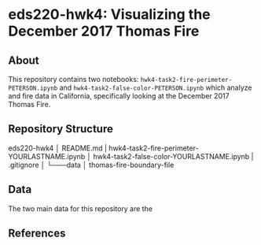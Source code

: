 # eds220-hwk4: Visualizing the December 2017 Thomas Fire

## About

This repository contains two notebooks: `hwk4-task2-fire-perimeter-PETERSON.ipynb` and `hwk4-task2-false-color-PETERSON.ipynb` which analyze and fire data in California, specifically looking at the December 2017 Thomas Fire. 

## Repository Structure

eds220-hwk4
│   README.md
|   hwk4-task2-fire-perimeter-YOURLASTNAME.ipynb
│   hwk4-task2-false-color-YOURLASTNAME.ipynb
|   .gitignore
│
└───data
    │   thomas-fire-boundary-file

## Data

The two main data for this repository are the 

## References

